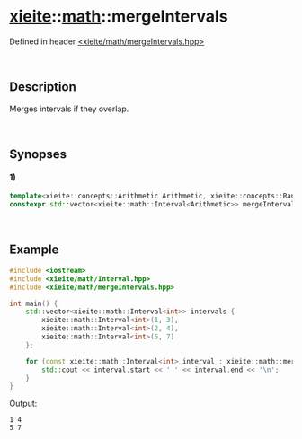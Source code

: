 # [xieite](../xieite.md)\:\:[math](../math.md)\:\:mergeIntervals
Defined in header [<xieite/math/mergeIntervals.hpp>](../../include/xieite/math/mergeIntervals.hpp)

&nbsp;

## Description
Merges intervals if they overlap.

&nbsp;

## Synopses
#### 1)
```cpp
template<xieite::concepts::Arithmetic Arithmetic, xieite::concepts::RangeOf<xieite::math::Interval<Arithmetic>> IntervalRange>
constexpr std::vector<xieite::math::Interval<Arithmetic>> mergeIntervals(const IntervalRange& intervals) noexcept;
```

&nbsp;

## Example
```cpp
#include <iostream>
#include <xieite/math/Interval.hpp>
#include <xieite/math/mergeIntervals.hpp>

int main() {
    std::vector<xieite::math::Interval<int>> intervals {
        xieite::math::Interval<int>(1, 3),
        xieite::math::Interval<int>(2, 4),
        xieite::math::Interval<int>(5, 7)
    };

    for (const xieite::math::Interval<int> interval : xieite::math::mergeIntervals(intervals)) {
        std::cout << interval.start << ' ' << interval.end << '\n';
    }
}
```
Output:
```
1 4
5 7
```
